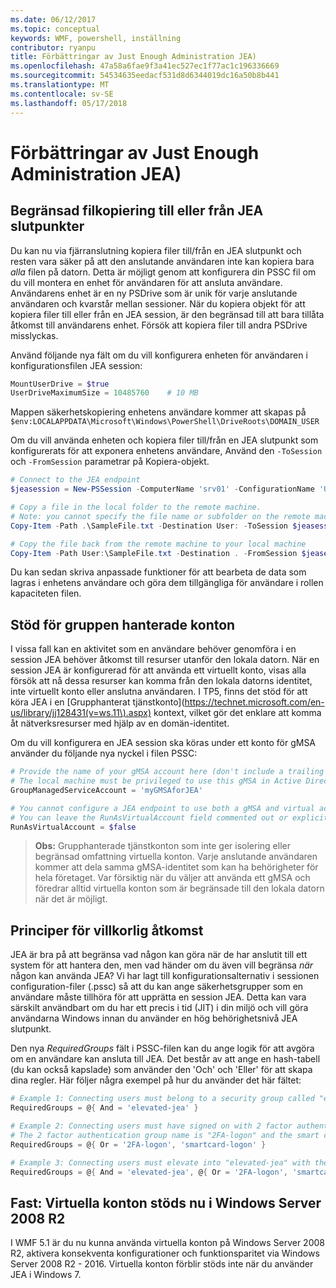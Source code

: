 ```yaml
---
ms.date: 06/12/2017
ms.topic: conceptual
keywords: WMF, powershell, inställning
contributor: ryanpu
title: Förbättringar av Just Enough Administration JEA)
ms.openlocfilehash: 47a58a6fae9f3a41ec527ec1f77ac1c196336669
ms.sourcegitcommit: 54534635eedacf531d8d6344019dc16a50b8b441
ms.translationtype: MT
ms.contentlocale: sv-SE
ms.lasthandoff: 05/17/2018
---
```

# <a name="improvements-to-just-enough-administration-jea"></a>Förbättringar av Just Enough Administration JEA)

## <a name="constrained-file-copy-tofrom-jea-endpoints"></a>Begränsad filkopiering till eller från JEA slutpunkter

Du kan nu via fjärranslutning kopiera filer till/från en JEA slutpunkt och resten vara säker på att den anslutande användaren inte kan kopiera bara *alla* filen på datorn.
Detta är möjligt genom att konfigurera din PSSC fil om du vill montera en enhet för användaren för att ansluta användare.
Användarens enhet är en ny PSDrive som är unik för varje anslutande användaren och kvarstår mellan sessioner.
När du kopiera objekt för att kopiera filer till eller från en JEA session, är den begränsad till att bara tillåta åtkomst till användarens enhet.
Försök att kopiera filer till andra PSDrive misslyckas.

Använd följande nya fält om du vill konfigurera enheten för användaren i konfigurationsfilen JEA session:

```powershell
MountUserDrive = $true
UserDriveMaximumSize = 10485760    # 10 MB
```

Mappen säkerhetskopiering enhetens användare kommer att skapas på `$env:LOCALAPPDATA\Microsoft\Windows\PowerShell\DriveRoots\DOMAIN_USER`

Om du vill använda enheten och kopiera filer till/från en JEA slutpunkt som konfigurerats för att exponera enhetens användare, Använd den `-ToSession` och `-FromSession` parametrar på Kopiera-objekt.

```powershell
# Connect to the JEA endpoint
$jeasession = New-PSSession -ComputerName 'srv01' -ConfigurationName 'UserDemo'

# Copy a file in the local folder to the remote machine.
# Note: you cannot specify the file name or subfolder on the remote machine. You must exactly type "User:"
Copy-Item -Path .\SampleFile.txt -Destination User: -ToSession $jeasession

# Copy the file back from the remote machine to your local machine
Copy-Item -Path User:\SampleFile.txt -Destination . -FromSession $jeasession
```

Du kan sedan skriva anpassade funktioner för att bearbeta de data som lagras i enhetens användare och göra dem tillgängliga för användare i rollen kapaciteten filen.

## <a name="support-for-group-managed-service-accounts"></a>Stöd för gruppen hanterade konton

I vissa fall kan en aktivitet som en användare behöver genomföra i en session JEA behöver åtkomst till resurser utanför den lokala datorn.
När en session JEA är konfigurerad för att använda ett virtuellt konto, visas alla försök att nå dessa resurser kan komma från den lokala datorns identitet, inte virtuellt konto eller anslutna användaren.
I TP5, finns det stöd för att köra JEA i en [Grupphanterat tjänstkonto](https://technet.microsoft.com/en-us/library/jj128431(v=ws.11\).aspx) kontext, vilket gör det enklare att komma åt nätverksresurser med hjälp av en domän-identitet.

Om du vill konfigurera en JEA session ska köras under ett konto för gMSA använder du följande nya nyckel i filen PSSC:

```powershell
# Provide the name of your gMSA account here (don't include a trailing $)
# The local machine must be privileged to use this gMSA in Active Directory
GroupManagedServiceAccount = 'myGMSAforJEA'

# You cannot configure a JEA endpoint to use both a gMSA and virtual account
# You can leave the RunAsVirtualAccount field commented out or explicitly set it to false
RunAsVirtualAccount = $false
```

> **Obs:** Grupphanterade tjänstkonton som inte ger isolering eller begränsad omfattning virtuella konton.
> Varje anslutande användaren kommer att dela samma gMSA-identitet som kan ha behörigheter för hela företaget.
> Var försiktig när du väljer att använda ett gMSA och föredrar alltid virtuella konton som är begränsade till den lokala datorn när det är möjligt.

## <a name="conditional-access-policies"></a>Principer för villkorlig åtkomst

JEA är bra på att begränsa vad någon kan göra när de har anslutit till ett system för att hantera den, men vad händer om du även vill begränsa *när* någon kan använda JEA?
Vi har lagt till konfigurationsalternativ i sessionen configuration-filer (.pssc) så att du kan ange säkerhetsgrupper som en användare måste tillhöra för att upprätta en session JEA.
Detta kan vara särskilt användbart om du har ett precis i tid (JIT) i din miljö och vill göra användarna Windows innan du använder en hög behörighetsnivå JEA slutpunkt.

Den nya *RequiredGroups* fält i PSSC-filen kan du ange logik för att avgöra om en användare kan ansluta till JEA.
Det består av att ange en hash-tabell (du kan också kapslade) som använder den 'Och' och 'Eller' för att skapa dina regler.
Här följer några exempel på hur du använder det här fältet:

```powershell
# Example 1: Connecting users must belong to a security group called "elevated-jea"
RequiredGroups = @{ And = 'elevated-jea' }

# Example 2: Connecting users must have signed on with 2 factor authentication or a smart card
# The 2 factor authentication group name is "2FA-logon" and the smart card group name is "smartcard-logon"
RequiredGroups = @{ Or = '2FA-logon', 'smartcard-logon' }

# Example 3: Connecting users must elevate into "elevated-jea" with their JIT system and have logged on with 2FA or a smart card
RequiredGroups = @{ And = 'elevated-jea', @{ Or = '2FA-logon', 'smartcard-logon' }}
```

## <a name="fixed-virtual-accounts-are-now-supported-on-windows-server-2008-r2"></a>Fast: Virtuella konton stöds nu i Windows Server 2008 R2
I WMF 5.1 är du nu kunna använda virtuella konton på Windows Server 2008 R2, aktivera konsekventa konfigurationer och funktionsparitet via Windows Server 2008 R2 - 2016.
Virtuella konton förblir stöds inte när du använder JEA i Windows 7.
